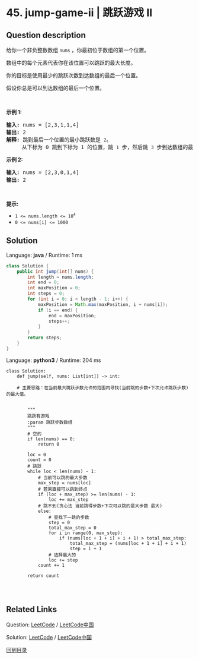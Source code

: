 ﻿# 45. jump-game-ii | 跳跃游戏 II

## Question description

<!--If you want to use the English description, use <p>Given an array of non-negative integers <code>nums</code>, you are initially positioned at the first index of the array.</p>

<p>Each element in the array represents your maximum jump length at that position.</p>

<p>Your goal is to reach the last index in the minimum number of jumps.</p>

<p>You can assume that you can always reach the last index.</p>

<p>&nbsp;</p>
<p><strong>Example 1:</strong></p>

<pre>
<strong>Input:</strong> nums = [2,3,1,1,4]
<strong>Output:</strong> 2
<strong>Explanation:</strong> The minimum number of jumps to reach the last index is 2. Jump 1 step from index 0 to 1, then 3 steps to the last index.
</pre>

<p><strong>Example 2:</strong></p>

<pre>
<strong>Input:</strong> nums = [2,3,0,1,4]
<strong>Output:</strong> 2
</pre>

<p>&nbsp;</p>
<p><strong>Constraints:</strong></p>

<ul>
	<li><code>1 &lt;= nums.length &lt;= 10<sup>4</sup></code></li>
	<li><code>0 &lt;= nums[i] &lt;= 1000</code></li>
</ul>
 instead-->
<p>给你一个非负整数数组 <code>nums</code> ，你最初位于数组的第一个位置。</p>

<p>数组中的每个元素代表你在该位置可以跳跃的最大长度。</p>

<p>你的目标是使用最少的跳跃次数到达数组的最后一个位置。</p>

<p>假设你总是可以到达数组的最后一个位置。</p>

<p> </p>

<p><strong>示例 1:</strong></p>

<pre>
<strong>输入:</strong> nums = [2,3,1,1,4]
<strong>输出:</strong> 2
<strong>解释:</strong> 跳到最后一个位置的最小跳跃数是 <code>2</code>。
     从下标为 0 跳到下标为 1 的位置，跳 <code>1</code> 步，然后跳 <code>3</code> 步到达数组的最后一个位置。
</pre>

<p><strong>示例 2:</strong></p>

<pre>
<strong>输入:</strong> nums = [2,3,0,1,4]
<strong>输出:</strong> 2
</pre>

<p> </p>

<p><strong>提示:</strong></p>

<ul>
	<li><code>1 <= nums.length <= 10<sup>4</sup></code></li>
	<li><code>0 <= nums[i] <= 1000</code></li>
</ul>




## Solution

Language: **java**  /  Runtime: 1 ms

```java
class Solution {
    public int jump(int[] nums) {
        int length = nums.length;
        int end = 0;
        int maxPosition = 0; 
        int steps = 0;
        for (int i = 0; i < length - 1; i++) {
            maxPosition = Math.max(maxPosition, i + nums[i]); 
            if (i == end) {
                end = maxPosition;
                steps++;
            }
        }
        return steps;
    }
}


```

Language: **python3**  /  Runtime: 204 ms

```python3
class Solution:
    def jump(self, nums: List[int]) -> int:
        
    # 主要思路：在当前最大跳跃步数允许的范围内寻找(当前跳的步数+下次允许跳跃步数)的最大值。

   
        """
        跳跃有游戏
        :param 跳跃步数数组
        """
        # 空的
        if len(nums) == 0:
            return 0

        loc = 0
        count = 0
        # 跳跃
        while loc < len(nums) - 1:
            # 当前可以跳的最大步数
            max_step = nums[loc]
            # 若果直接可以跳到终点
            if (loc + max_step) >= len(nums) - 1:
                loc += max_step
            # 跳不到(贪心法 当前跳得步数+下次可以跳的最大步数 最大)
            else:
                # 查找下一跳的步数
                step = 0
                total_max_step = 0
                for i in range(0, max_step):
                    if (nums[loc + 1 + i] + i + 1) > total_max_step:
                        total_max_step = (nums[loc + 1 + i] + i + 1)
                        step = i + 1
                # 选择最大的
                loc += step
            count += 1

        return count


        
```



## Related Links

Question: [LeetCode](https://leetcode.com/problems/jump-game-ii/description/)  /  [LeetCode中国](https://leetcode-cn.com/problems/jump-game-ii/description/)

Solution: [LeetCode](https://leetcode.com/articles/jump-game-ii/)  /  [LeetCode中国](https://leetcode-cn.com/articles/jump-game-ii/)

[回到目录](../README.md)
